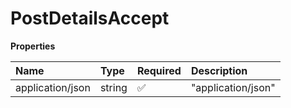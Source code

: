 # PostDetailsAccept

**Properties**

| Name             | Type   | Required | Description        |
| :--------------- | :----- | :------- | :----------------- |
| application/json | string | ✅       | "application/json" |
